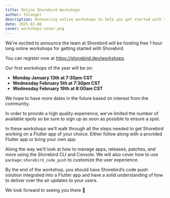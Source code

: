 ```yaml
---
title: Online Shorebird Workshops
author: felangel
description: Announcing online workshops to help you get started with Shorebird.
date: 2025-01-06
cover: workshops-cover.png
---
```


We're excited to announce the team at Shorebird will be hosting free 1 hour long
online workshops for getting started with Shorebird.

You can register now at https://shorebird.dev/workshops

Our first workshops of the year will be on:

- **Monday January 13th at 7:30pm CST**
- **Wednesday February 5th at 7:30pm CST**
- **Wednesday February 19th at 8:00am CST**

We hope to have more dates in the future based on interest from the community.

In order to provide a high quality experience, we've limited the number of
available spots so be sure to sign up as soon as possible to ensure a spot.

In these workshops we’ll walk through all the steps needed to get Shorebird
working on a Flutter app of your choice. Either follow along with a provided
Flutter app or bring your own app.

Along the way we’ll look at how to manage apps, releases, patches, and more
using the Shorebird CLI and Console. We will also cover how to use
`package:shorebird_code_push` to customize the user experience.

By the end of the workshop, you should have Shorebird’s code push solution
integrated into a Flutter app and have a solid understanding of how to deliver
over the air updates to your users.

We look forward to seeing you there 👋
